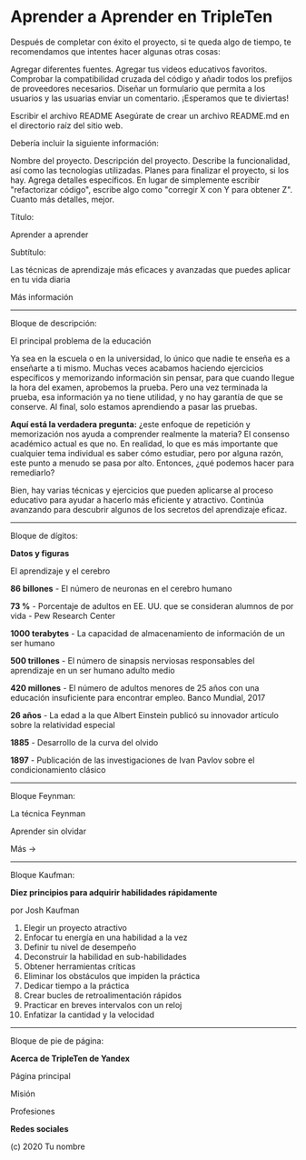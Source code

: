 # Aprender a Aprender en TripleTen

 Después de completar con éxito el proyecto, si te queda algo de tiempo, te recomendamos que intentes hacer algunas otras cosas:

 Agregar diferentes fuentes.
 Agregar tus videos educativos favoritos.
 Comprobar la compatibilidad cruzada del código y añadir todos los prefijos de proveedores necesarios.
 Diseñar un formulario que permita a los usuarios y las usuarias enviar un comentario.
 ¡Esperamos que te diviertas!


 Escribir el archivo README
 Asegúrate de crear un archivo README.md en el directorio raíz del sitio web.

 Debería incluir la siguiente información:

 Nombre del proyecto.
 Descripción del proyecto. Describe la funcionalidad, así como las tecnologías utilizadas.
 Planes para finalizar el proyecto, si los hay. Agrega detalles específicos. En lugar de simplemente escribir "refactorizar código", escribe algo como "corregir X con Y para obtener Z". Cuanto más detalles, mejor.

Título: 

Aprender a aprender

Subtítulo: 

Las técnicas de aprendizaje más eficaces y avanzadas que puedes aplicar en tu vida diaria

Más información

---

Bloque de descripción: 

El principal problema de la educación

Ya sea en la escuela o en la universidad, lo único que nadie te enseña es a enseñarte a ti mismo. Muchas veces acabamos haciendo ejercicios específicos y memorizando información sin pensar, para que cuando llegue la hora del examen, aprobemos la prueba. Pero una vez terminada la prueba, esa información ya no tiene utilidad, y no hay garantía de que se conserve. Al final, solo estamos aprendiendo a pasar las pruebas.

**Aquí está la verdadera pregunta:** ¿este enfoque de repetición y memorización nos ayuda a comprender realmente la materia? El consenso académico actual es que no. En realidad, lo que es más importante que cualquier tema individual es saber cómo estudiar, pero por alguna razón, este punto a menudo se pasa por alto. Entonces, ¿qué podemos hacer para remediarlo?

Bien, hay varias técnicas y ejercicios que pueden aplicarse al proceso educativo para ayudar a hacerlo más eficiente y atractivo. Continúa avanzando para descubrir algunos de los secretos del aprendizaje eficaz.

---

Bloque de dígitos:

**Datos y figuras**

El aprendizaje y el cerebro

**86 billones** - El número de neuronas en el cerebro humano

**73 %** - Porcentaje de adultos en EE. UU. que se consideran alumnos de por vida - Pew Research Center

**1000 terabytes** - La capacidad de almacenamiento de información de un ser humano

**500 trillones** - El número de sinapsis nerviosas responsables del aprendizaje en un ser humano adulto medio

**420 millones** - El número de adultos menores de 25 años con una educación insuficiente para encontrar empleo. Banco Mundial, 2017

**26 años** - La edad a la que Albert Einstein publicó su innovador artículo sobre la relatividad especial

**1885** - Desarrollo de la curva del olvido

**1897** - Publicación de las investigaciones de Ivan Pavlov sobre el condicionamiento clásico

---

Bloque Feynman:

La técnica Feynman

Aprender sin olvidar

Más →

---

Bloque Kaufman:

**Diez principios para adquirir habilidades rápidamente**

por Josh Kaufman

1. Elegir un proyecto atractivo
2. Enfocar tu energía en una habilidad a la vez
3. Definir tu nivel de desempeño
4. Deconstruir la habilidad en sub-habilidades
5. Obtener herramientas críticas
6. Eliminar los obstáculos que impiden la práctica
7. Dedicar tiempo a la práctica
8. Crear bucles de retroalimentación rápidos
9. Practicar en breves intervalos con un reloj
10. Enfatizar la cantidad y la velocidad

---

Bloque de pie de página:

**Acerca de TripleTen de Yandex**

Página principal

Misión

Profesiones

**Redes sociales**

(c) 2020 Tu nombre